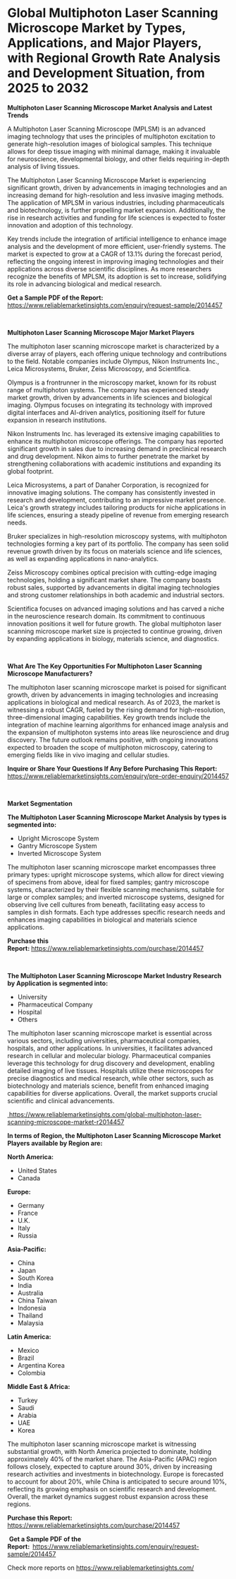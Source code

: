 <p><h1>Global Multiphoton Laser Scanning Microscope Market by Types, Applications, and Major Players, with Regional Growth Rate Analysis and Development Situation, from 2025 to 2032</h1></p><p><strong>Multiphoton Laser Scanning Microscope Market Analysis and Latest Trends</strong></p>
<p><p>A Multiphoton Laser Scanning Microscope (MPLSM) is an advanced imaging technology that uses the principles of multiphoton excitation to generate high-resolution images of biological samples. This technique allows for deep tissue imaging with minimal damage, making it invaluable for neuroscience, developmental biology, and other fields requiring in-depth analysis of living tissues.</p><p>The Multiphoton Laser Scanning Microscope Market is experiencing significant growth, driven by advancements in imaging technologies and an increasing demand for high-resolution and less invasive imaging methods. The application of MPLSM in various industries, including pharmaceuticals and biotechnology, is further propelling market expansion. Additionally, the rise in research activities and funding for life sciences is expected to foster innovation and adoption of this technology.</p><p>Key trends include the integration of artificial intelligence to enhance image analysis and the development of more efficient, user-friendly systems. The market is expected to grow at a CAGR of 13.1% during the forecast period, reflecting the ongoing interest in improving imaging technologies and their applications across diverse scientific disciplines. As more researchers recognize the benefits of MPLSM, its adoption is set to increase, solidifying its role in advancing biological and medical research.</p></p>
<p><strong>Get a Sample PDF of the Report:&nbsp;</strong> <a href="https://www.reliablemarketinsights.com/enquiry/request-sample/2014457?utm_campaign=2535&utm_medium=2&utm_source=Github&utm_content=ia&utm_term=04032025&utm_id=multiphoton-laser-scanning-microscope">https://www.reliablemarketinsights.com/enquiry/request-sample/2014457</a></p>
<p>&nbsp;</p>
<p><strong>Multiphoton Laser Scanning Microscope Major Market Players</strong></p>
<p><p>The multiphoton laser scanning microscope market is characterized by a diverse array of players, each offering unique technology and contributions to the field. Notable companies include Olympus, Nikon Instruments Inc., Leica Microsystems, Bruker, Zeiss Microscopy, and Scientifica.</p><p>Olympus is a frontrunner in the microscopy market, known for its robust range of multiphoton systems. The company has experienced steady market growth, driven by advancements in life sciences and biological imaging. Olympus focuses on integrating its technology with improved digital interfaces and AI-driven analytics, positioning itself for future expansion in research institutions.</p><p>Nikon Instruments Inc. has leveraged its extensive imaging capabilities to enhance its multiphoton microscope offerings. The company has reported significant growth in sales due to increasing demand in preclinical research and drug development. Nikon aims to further penetrate the market by strengthening collaborations with academic institutions and expanding its global footprint.</p><p>Leica Microsystems, a part of Danaher Corporation, is recognized for innovative imaging solutions. The company has consistently invested in research and development, contributing to an impressive market presence. Leica's growth strategy includes tailoring products for niche applications in life sciences, ensuring a steady pipeline of revenue from emerging research needs.</p><p>Bruker specializes in high-resolution microscopy systems, with multiphoton technologies forming a key part of its portfolio. The company has seen solid revenue growth driven by its focus on materials science and life sciences, as well as expanding applications in nano-analytics.</p><p>Zeiss Microscopy combines optical precision with cutting-edge imaging technologies, holding a significant market share. The company boasts robust sales, supported by advancements in digital imaging technologies and strong customer relationships in both academic and industrial sectors.</p><p>Scientifica focuses on advanced imaging solutions and has carved a niche in the neuroscience research domain. Its commitment to continuous innovation positions it well for future growth. The global multiphoton laser scanning microscope market size is projected to continue growing, driven by expanding applications in biology, materials science, and diagnostics.</p></p>
<p>&nbsp;</p>
<p><strong>What Are The Key Opportunities For Multiphoton Laser Scanning Microscope Manufacturers?</strong></p>
<p><p>The multiphoton laser scanning microscope market is poised for significant growth, driven by advancements in imaging technologies and increasing applications in biological and medical research. As of 2023, the market is witnessing a robust CAGR, fueled by the rising demand for high-resolution, three-dimensional imaging capabilities. Key growth trends include the integration of machine learning algorithms for enhanced image analysis and the expansion of multiphoton systems into areas like neuroscience and drug discovery. The future outlook remains positive, with ongoing innovations expected to broaden the scope of multiphoton microscopy, catering to emerging fields like in vivo imaging and cellular studies.</p></p>
<p><strong>Inquire or Share Your Questions If Any Before Purchasing This Report:</strong> <a href="https://www.reliablemarketinsights.com/enquiry/pre-order-enquiry/2014457?utm_campaign=2535&utm_medium=2&utm_source=Github&utm_content=ia&utm_term=04032025&utm_id=multiphoton-laser-scanning-microscope">https://www.reliablemarketinsights.com/enquiry/pre-order-enquiry/2014457</a></p>
<p>&nbsp;</p>
<p><strong>Market Segmentation</strong></p>
<p><strong>The Multiphoton Laser Scanning Microscope Market Analysis by types is segmented into:</strong></p>
<p><ul><li>Upright Microscope System</li><li>Gantry Microscope System</li><li>Inverted Microscope System</li></ul></p>
<p><p>The multiphoton laser scanning microscope market encompasses three primary types: upright microscope systems, which allow for direct viewing of specimens from above, ideal for fixed samples; gantry microscope systems, characterized by their flexible scanning mechanisms, suitable for large or complex samples; and inverted microscope systems, designed for observing live cell cultures from beneath, facilitating easy access to samples in dish formats. Each type addresses specific research needs and enhances imaging capabilities in biological and materials science applications.</p></p>
<p><strong>Purchase this Report:&nbsp;</strong><a href="https://www.reliablemarketinsights.com/purchase/2014457?utm_campaign=2535&utm_medium=2&utm_source=Github&utm_content=ia&utm_term=04032025&utm_id=multiphoton-laser-scanning-microscope">https://www.reliablemarketinsights.com/purchase/2014457</a></p>
<p>&nbsp;</p>
<p><strong>The Multiphoton Laser Scanning Microscope Market Industry Research by Application is segmented into:</strong></p>
<p><ul><li>University</li><li>Pharmaceutical Company</li><li>Hospital</li><li>Others</li></ul></p>
<p><p>The multiphoton laser scanning microscope market is essential across various sectors, including universities, pharmaceutical companies, hospitals, and other applications. In universities, it facilitates advanced research in cellular and molecular biology. Pharmaceutical companies leverage this technology for drug discovery and development, enabling detailed imaging of live tissues. Hospitals utilize these microscopes for precise diagnostics and medical research, while other sectors, such as biotechnology and materials science, benefit from enhanced imaging capabilities for diverse applications. Overall, the market supports crucial scientific and clinical advancements.</p></p>
<p><a href="https://www.reliablemarketinsights.com/global-multiphoton-laser-scanning-microscope-market-r2014457?utm_campaign=2535&utm_medium=2&utm_source=Github&utm_content=ia&utm_term=04032025&utm_id=multiphoton-laser-scanning-microscope">&nbsp;https://www.reliablemarketinsights.com/global-multiphoton-laser-scanning-microscope-market-r2014457</a></p>
<p><strong>In terms of Region, the Multiphoton Laser Scanning Microscope Market Players available by Region are:</strong></p>
<p>
    <p> <strong> North America: </strong>
        <ul>
            <li>United States</li>
            <li>Canada</li>
        </ul>
        </p> 
    <p> <strong> Europe: </strong>
        <ul>
            <li>Germany</li>
            <li>France</li>
            <li>U.K.</li>
            <li>Italy</li>
            <li>Russia</li>
        </ul>
        </p> 
    <p> <strong> Asia-Pacific: </strong>
        <ul>
            <li>China</li>
            <li>Japan</li>
            <li>South Korea</li>
            <li>India</li>
            <li>Australia</li>
            <li>China Taiwan</li>
            <li>Indonesia</li>
            <li>Thailand</li>
            <li>Malaysia</li>
        </ul>
        </p> 
    <p> <strong> Latin America: </strong>
        <ul>
            <li>Mexico</li>
            <li>Brazil</li>
            <li>Argentina Korea</li>
            <li>Colombia</li>
        </ul>
        </p> 
    <p> <strong> Middle East & Africa: </strong>
        <ul>
            <li>Turkey</li>
            <li>Saudi</li>
            <li>Arabia</li>
            <li>UAE</li>
            <li>Korea</li>
        </ul>
    </p>
    </p>
<p><p>The multiphoton laser scanning microscope market is witnessing substantial growth, with North America projected to dominate, holding approximately 40% of the market share. The Asia-Pacific (APAC) region follows closely, expected to capture around 30%, driven by increasing research activities and investments in biotechnology. Europe is forecasted to account for about 20%, while China is anticipated to secure around 10%, reflecting its growing emphasis on scientific research and development. Overall, the market dynamics suggest robust expansion across these regions.</p></p>
<p><strong>Purchase this Report: </strong><a href="https://www.reliablemarketinsights.com/purchase/2014457?utm_campaign=2535&utm_medium=2&utm_source=Github&utm_content=ia&utm_term=04032025&utm_id=multiphoton-laser-scanning-microscope">https://www.reliablemarketinsights.com/purchase/2014457</a></p>
<p>&nbsp;<strong>Get a Sample PDF of the Report:&nbsp;&nbsp;</strong><a href="https://www.reliablemarketinsights.com/enquiry/request-sample/2014457?utm_campaign=2535&utm_medium=2&utm_source=Github&utm_content=ia&utm_term=04032025&utm_id=multiphoton-laser-scanning-microscope">https://www.reliablemarketinsights.com/enquiry/request-sample/2014457</a></p>
<p><strong></strong></p>
<p>Check more reports on <a href="https://www.reliablemarketinsights.com/?utm_campaign=2535&utm_medium=2&utm_source=Github&utm_content=ia&utm_term=04032025&utm_id=multiphoton-laser-scanning-microscope">https://www.reliablemarketinsights.com/</a></p>